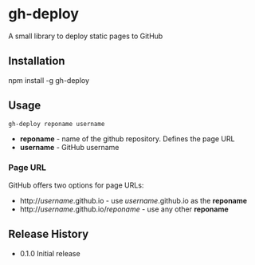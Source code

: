 gh-deploy
=========

A small library to deploy static pages to GitHub

## Installation

  npm install -g gh-deploy

## Usage

```
gh-deploy reponame username
```

* **reponame** - name of the github repository. Defines the page URL
* **username** - GitHub username

### Page URL

GitHub offers two options for page URLs:

* http://*username*.github.io - use *username*.github.io as the **reponame**
* http://*username*.github.io/*reponame* - use any other **reponame**

## Release History

* 0.1.0 Initial release
